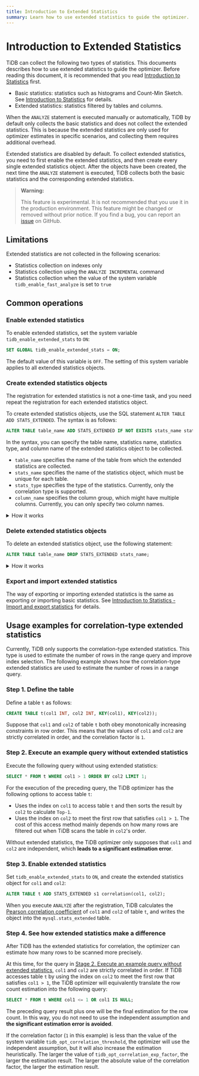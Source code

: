 ```yaml
---
title: Introduction to Extended Statistics
summary: Learn how to use extended statistics to guide the optimizer.
---
```


# Introduction to Extended Statistics

TiDB can collect the following two types of statistics. This documents describes how to use extended statistics to guide the optimizer. Before reading this document, it is recommended that you read [Introduction to Statistics](/statistics.md) first.

- Basic statistics: statistics such as histograms and Count-Min Sketch. See [Introduction to Statistics](/statistics.md) for details.
- Extended statistics: statistics filtered by tables and columns.

When the `ANALYZE` statement is executed manually or automatically, TiDB by default only collects the basic statistics and does not collect the extended statistics. This is because the extended statistics are only used for optimizer estimates in specific scenarios, and collecting them requires additional overhead.

Extended statistics are disabled by default. To collect extended statistics, you need to first enable the extended statistics, and then create every single extended statistics object. After the objects have been created, the next time the `ANALYZE` statement is executed, TiDB collects both the basic statistics and the corresponding extended statistics.

> **Warning:**
>
> This feature is experimental. It is not recommended that you use it in the production environment. This feature might be changed or removed without prior notice. If you find a bug, you can report an [issue](https://github.com/pingcap/tidb/issues) on GitHub.

## Limitations

Extended statistics are not collected in the following scenarios:

- Statistics collection on indexes only
- Statistics collection using the `ANALYZE INCREMENTAL` command
- Statistics collection when the value of the system variable `tidb_enable_fast_analyze` is set to `true`

## Common operations

### Enable extended statistics

To enable extended statistics, set the system variable `tidb_enable_extended_stats` to `ON`:

```sql
SET GLOBAL tidb_enable_extended_stats = ON;
```

The default value of this variable is `OFF`. The setting of this system variable applies to all extended statistics objects.

### Create extended statistics objects

The registration for extended statistics is not a one-time task, and you need repeat the registration for each extended statistics object.

To create extended statistics objects, use the SQL statement `ALTER TABLE ADD STATS_EXTENDED`. The syntax is as follows:

```sql
ALTER TABLE table_name ADD STATS_EXTENDED IF NOT EXISTS stats_name stats_type(column_name, column_name...);
```

In the syntax, you can specify the table name, statistics name, statistics type, and column name of the extended statistics object to be collected.

- `table_name` specifies the name of the table from which the extended statistics are collected.
- `stats_name` specifies the name of the statistics object, which must be unique for each table.
- `stats_type` specifies the type of the statistics. Currently, only the correlation type is supported.
- `column_name` specifies the column group, which might have multiple columns. Currently, you can only specify two column names.

<details>
<summary> How it works</summary>

To improve access performance, each TiDB node maintains a cache in the system table `mysql.stats_extended` for extended statistics. After you create the extended statistics objects, the next time the `ANALYZE` statement is executed, TiDB will collect the extended statistics if the system table `mysql.stats_extended` has the corresponding objects.

Each row in the `mysql.stats_extended` table has a `version` column. Once a row is updated, the value of `version` is increased. In this way, TiDB loads the table into memory incrementally, instead of fully.

TiDB loads `mysql.stats_extended` periodically to ensure that the cache is kept the same as the data in the table.

> **Warning:**
>
> It is **NOT RECOMMENDED** to directly operate on the `mysql.stats_extended` system table. Otherwise, inconsistent caches occur on different TiDB nodes.
>
> If you have mistakenly operated on the table, you can execute the following statement on each TiDB node. Then the current cache will be cleared and the `mysql.stats_extended` table will be fully reloaded:
>
> ```sql
> ADMIN RELOAD STATS_EXTENDED;
> ```

</details>

### Delete extended statistics objects

To delete an extended statistics object, use the following statement:

```sql
ALTER TABLE table_name DROP STATS_EXTENDED stats_name;
```

<details>
<summary>How it works</summary>

After you execute the statement, TiDB marks the value of the corresponding object in `mysql.stats_extended`'s column `status` to `2`, instead of deleting the object directly.

Other TiDB nodes will read this change and delete the object in their memory cache. The background garbage collection will delete the object eventually.

> **Warning:**
>
> It is **NOT RECOMMENDED** to directly operate on the `mysql.stats_extended` system table. Otherwise, inconsistent caches occur on different TiDB nodes.
>
> If you have mistakenly operated on the table, you can use the following statement on each TiDB node. Then the current cache will be cleared and the `mysql.stats_extended` table will be fully reloaded:
>
> ```sql
> ADMIN RELOAD STATS_EXTENDED;
> ```

</details>

### Export and import extended statistics

The way of exporting or importing extended statistics is the same as exporting or importing basic statistics. See [Introduction to Statistics - Import and export statistics](/statistics.md#import-and-export-statistics) for details.

## Usage examples for correlation-type extended statistics

Currently, TiDB only supports the correlation-type extended statistics. This type is used to estimate the number of rows in the range query and improve index selection. The following example shows how the correlation-type extended statistics are used to estimate the number of rows in a range query.

### Step 1. Define the table

Define a table `t` as follows:

```sql
CREATE TABLE t(col1 INT, col2 INT, KEY(col1), KEY(col2));
```

Suppose that `col1` and `col2` of table `t` both obey monotonically increasing constraints in row order. This means that the values of `col1` and `col2` are strictly correlated in order, and the correlation factor is `1`.

### Step 2. Execute an example query without extended statistics

Execute the following query without using extended statistics:

```sql
SELECT * FROM t WHERE col1 > 1 ORDER BY col2 LIMIT 1;
```

For the execution of the preceding query, the TiDB optimizer has the following options to access table `t`:

- Uses the index on `col1` to access table `t` and then sorts the result by `col2` to calculate `Top-1`.
- Uses the index on `col2` to meet the first row that satisfies `col1 > 1`. The cost of this access method mainly depends on how many rows are filtered out when TiDB scans the table in `col2`'s order.

Without extended statistics, the TiDB optimizer only supposes that `col1` and `col2` are independent, which **leads to a significant estimation error**.

### Step 3. Enable extended statistics

Set `tidb_enable_extended_stats` to `ON`, and create the extended statistics object for `col1` and `col2`:

```sql
ALTER TABLE t ADD STATS_EXTENDED s1 correlation(col1, col2);
```

When you execute `ANALYZE` after the registration, TiDB calculates the [Pearson correlation coefficient](https://en.wikipedia.org/wiki/Pearson_correlation_coefficient) of `col1` and `col2` of table `t`, and writes the object into the `mysql.stats_extended` table.

### Step 4. See how extended statistics make a difference

After TiDB has the extended statistics for correlation, the optimizer can estimate how many rows to be scanned more precisely.

At this time, for the query in [Stage 2. Execute an example query without extended statistics](#step-2-execute-an-example-query-without-extended-statistics), `col1` and `col2` are strictly correlated in order. If TiDB accesses table `t` by using the index on `col2` to meet the first row that satisfies `col1 > 1`, the TiDB optimizer will equivalently translate the row count estimation into the following query:

```sql
SELECT * FROM t WHERE col1 <= 1 OR col1 IS NULL;
```

The preceding query result plus one will be the final estimation for the row count. In this way, you do not need to use the independent assumption and **the significant estimation error is avoided**.

If the correlation factor (`1` in this example) is less than the value of the system variable `tidb_opt_correlation_threshold`, the optimizer will use the independent assumption, but it will also increase the estimation heuristically. The larger the value of `tidb_opt_correlation_exp_factor`, the larger the estimation result. The larger the absolute value of the correlation factor, the larger the estimation result.
